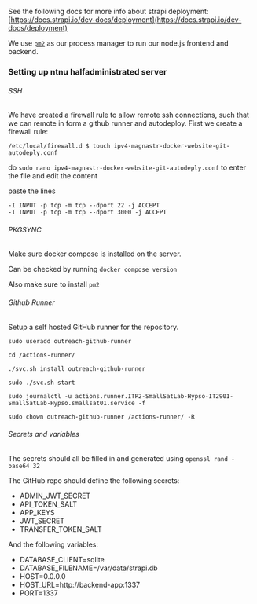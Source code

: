See the following docs for more info about strapi deployment:
[https://docs.strapi.io/dev-docs/deployment](https://docs.strapi.io/dev-docs/deployment)

We use [`pm2`](https://www.npmjs.com/package/pm2) as our process manager to run our node.js frontend and backend.

### Setting up ntnu halfadministrated server

###### SSH

We have created a firewall rule to allow remote ssh connections, such that we can remote in form a github runner and autodeploy. First we create a firewall rule:

`/etc/local/firewall.d $ touch ipv4-magnastr-docker-website-git-autodeply.conf`

do `sudo nano ipv4-magnastr-docker-website-git-autodeply.conf` to enter the file and edit the content

paste the lines

```
-I INPUT -p tcp -m tcp --dport 22 -j ACCEPT
-I INPUT -p tcp -m tcp --dport 3000 -j ACCEPT
```

###### PKGSYNC

Make sure docker compose is installed on the server.

Can be checked by running `docker compose version`

Also make sure to install `pm2`

###### Github Runner

Setup a self hosted GitHub runner for the repository.

`sudo useradd outreach-github-runner`

`cd /actions-runner/`

`./svc.sh install outreach-github-runner`

`sudo ./svc.sh start`

`sudo journalctl -u actions.runner.ITP2-SmallSatLab-Hypso-IT2901-SmallSatLab-Hypso.smallsat01.service -f`

`sudo chown outreach-github-runner /actions-runner/ -R`

###### Secrets and variables

The secrets should all be filled in and generated using `openssl rand -base64 32`

The GitHub repo should define the following secrets:

-   ADMIN_JWT_SECRET
-   API_TOKEN_SALT
-   APP_KEYS
-   JWT_SECRET
-   TRANSFER_TOKEN_SALT

And the following variables:

-   DATABASE_CLIENT=sqlite
-   DATABASE_FILENAME=/var/data/strapi.db
-   HOST=0.0.0.0
-   HOST_URL=http://backend-app:1337
-   PORT=1337
